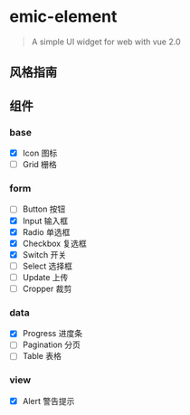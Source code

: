 # emic-element

> A simple UI widget for web with vue 2.0

## 风格指南

## 组件

### base
- [x] Icon 图标
- [ ] Grid 栅格

### form
- [ ] Button 按钮
- [x] Input 输入框
- [x] Radio 单选框
- [x] Checkbox 复选框
- [x] Switch 开关
- [ ] Select 选择框
- [ ] Update 上传
- [ ] Cropper 裁剪

### data
- [x] Progress 进度条
- [ ] Pagination 分页
- [ ] Table 表格

### view
- [x] Alert 警告提示
